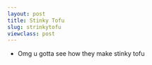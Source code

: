 ```yaml
---
layout: post
title: Stinky Tofu
slug: strinkytofu
viewclass: post
---
```


<ul class="list--messages">
    <li class="message message--joe">
        <p class="message__copy">
            Omg u gotta see how they make stinky tofu
        </p>
    </li>
</ul>

